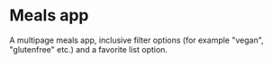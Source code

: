# Meals app

A multipage meals app, inclusive filter options (for example "vegan", "glutenfree" etc.) and a favorite list option.
